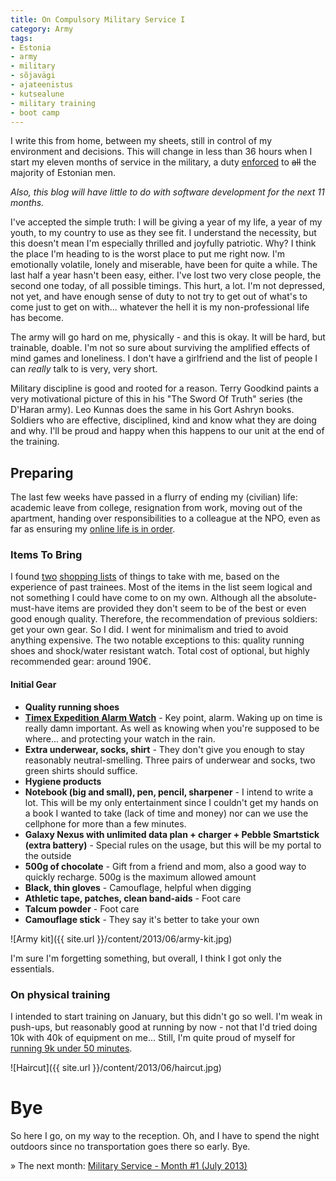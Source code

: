 ```yaml
---
title: On Compulsory Military Service I
category: Army
tags:
- Estonia
- army
- military
- sõjavägi
- ajateenistus
- kutsealune
- military training
- boot camp
---
```


I write this from home, between my sheets, still in control of my environment and decisions. This will change in less than 36 hours when I  start my eleven months of service in the military, a duty <a href="http://www.mil.ee/en/defence-forces/compulsory-military-service">enforced</a> to <strike>all</strike> the majority of Estonian men.

<em>Also, this blog will have little to do with software development for the next 11 months.</em>

I've accepted the simple truth: I will be giving a year of my life, a year of my youth, to my country to use as they see fit. I understand the necessity, but this doesn't mean I'm especially thrilled and joyfully patriotic. Why? I think the place I'm heading to is the worst place to put me right now. I'm emotionally volatile, lonely and miserable, have been for quite a while. The last half a year hasn't been easy, either. I've lost two very close people, the second one today, of all possible timings. This hurt, a lot. I'm not depressed, not yet, and have enough sense of duty to not try to get out of what's to come just to get on with... whatever the hell it is my non-professional life has become.

The army will go hard on me, physically - and this is okay. It will be hard, but trainable, doable. I'm not so sure about surviving the amplified effects of mind games and loneliness. I don't have a girlfriend and the list of people I can <em>really</em> talk to is very, very short.

Military discipline is good and rooted for a reason. Terry Goodkind paints a very motivational picture of this in his "The Sword Of Truth" series (the D'Haran army). Leo Kunnas does the same in his Gort Ashryn books. Soldiers who are effective, disciplined, kind and know what they are doing and why. I'll be proud and happy when this happens to our unit at the end of the training.

<h2>Preparing</h2>

The last few weeks have passed in a flurry of ending my (civilian) life: academic leave from college, resignation from work, moving out of the apartment, handing over responsibilities to a colleague at the NPO, even as far as ensuring my <a href="http://www.seroundtable.com/google-inactive-account-manager-16637.html">online life is in order</a>.

<h3>Items  To Bring</h3>

I found <a href="http://www.parnupostimees.ee/165707/asjad-milleta-kaitsevaes-saab-aga-pole-hea">two</a> <a href="http://laurielias.wordpress.com/2012/09/30/ajateenistusest-staabikompaniis-vi">shopping lists</a> of things to take with me, based on the experience of past trainees. Most of the items in the list seem logical and not something I could have come to on my own. Although all the absolute-must-have items are provided they don't seem to be of the best or even good enough quality. Therefore, the recommendation of previous soldiers: get your own gear. So I did. I went for minimalism and tried to avoid anything expensive. The two notable exceptions to this: quality running shoes and shock/water resistant watch. Total cost of optional, but highly recommended gear: around 190€.

<h4>Initial Gear</h4>
<ul>
<li><strong>Quality running shoes</strong></li>
<li><strong><a href="http://global.timex.com/watches/expedition-chrono-alarm-timer-t497509j">Timex Expedition Alarm Watch</a></strong> - Key point, alarm. Waking up on time is really damn important. As well as knowing when you're supposed to be where... and protecting your watch in the rain.</li>
<li><strong>Extra underwear, socks, shirt</strong> - They don't give you enough to stay reasonably neutral-smelling. Three pairs of underwear and socks, two green shirts should suffice.</li>
<li><strong>Hygiene products</strong></li>
<li><strong>Notebook (big and small), pen, pencil, sharpener</strong> - I intend to write a lot. This will be my only entertainment since I couldn't get my hands on a book I wanted to take (lack of time and money) nor can we use the cellphone for more than a few minutes.</li>
<li><strong>Galaxy Nexus with unlimited data plan + charger + Pebble Smartstick (extra battery)</strong> - Special rules on the usage, but this will be my portal to the outside</li>
<li><strong>500g of chocolate</strong> - Gift from a friend and mom, also a good way to quickly recharge. 500g is the maximum allowed amount</li>
<li><strong>Black, thin gloves</strong> - Camouflage, helpful when digging</li>
<li><strong>Athletic tape, patches, clean band-aids</strong> - Foot care</li>
<li><strong>Talcum powder</strong> - Foot care</li>
<li><strong>Camouflage stick</strong> - They say it's better to take your own </li>
</ul>

![Army kit]({{ site.url }}/content/2013/06/army-kit.jpg)

I'm sure I'm forgetting something, but overall, I think I got only the essentials.

<h3>On physical training</h3>

I intended to start training on January, but this didn't go so well. I'm weak in push-ups, but reasonably good at running by now - not that I'd tried doing 10k with 40k of equipment on me... Still, I'm quite proud of myself for <a href="http://runkeeper.com/user/895529834/activity/201257386?&amp;tripIdBase36=3btn6y">running 9k under 50 minutes</a>.

![Haircut]({{ site.url }}/content/2013/06/haircut.jpg)

<h1>Bye</h1>

So here I go, on my way to the reception. Oh, and I have to spend the night outdoors since no transportation goes there so early. Bye.

&raquo; The next month: <a href="http://sqroot.eu/2013/08/first-month-in-the-service-july-2013">Military Service - Month #1 (July 2013)</a>